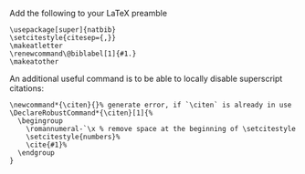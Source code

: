 Add the following to your LaTeX preamble 

```
\usepackage[super]{natbib}
\setcitestyle{citesep={,}}
\makeatletter  
\renewcommand\@biblabel[1]{#1.}  
\makeatother
```
An additional useful command is to be able to locally disable superscript citations:
```
\newcommand*{\citen}{}% generate error, if `\citen` is already in use
\DeclareRobustCommand*{\citen}[1]{%
  \begingroup
    \romannumeral-`\x % remove space at the beginning of \setcitestyle
    \setcitestyle{numbers}%
    \cite{#1}%
  \endgroup
}
```
